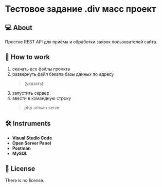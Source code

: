 # Тестовое задание .div масс проект

## :computer: About

Простое REST API для приёма и обработки заявок пользователей сайта.

## :wave: How to work

1. скачать все файлы проекта
2. развернуть файл бэкапа базы данных по адресу
   > (указать)
4. запустить сервер
5. ввести в командную строку
   > php artisan serve

## :hammer_and_wrench: Instruments

- **Visual Studio Code**
- **Open Server Panel**
- **Postman**
- **MySQL**

## :page_with_curl: License

There is no license.
